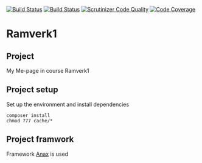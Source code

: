 [![Build Status](https://travis-ci.com/j-lindb73/ramverk1.svg?branch=master)](https://travis-ci.com/github/j-lindb73/ramverk1)
[![Build Status](https://scrutinizer-ci.com/g/j-lindb73/ramverk1/badges/build.png?b=master)](https://scrutinizer-ci.com/g/j-lindb73/ramverk1/build-status/master)
[![Scrutinizer Code Quality](https://scrutinizer-ci.com/g/j-lindb73/ramverk1/badges/quality-score.png?b=master)](https://scrutinizer-ci.com/g/j-lindb73/ramverk1/?branch=master)
[![Code Coverage](https://scrutinizer-ci.com/g/j-lindb73/ramverk1/badges/coverage.png?b=master)](https://scrutinizer-ci.com/g/j-lindb73/ramverk1/?branch=master)

# Ramverk1

## Project

My Me-page in course Ramverk1

## Project setup

Set up the environment and install dependencies

```
composer install
chmod 777 cache/*
```

## Project framwork

Framework [Anax](https://github.com/canax) is used